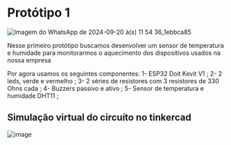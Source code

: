 # Protótipo 1
![Imagem do WhatsApp de 2024-09-20 à(s) 11 54 36_1ebbca85](https://github.com/user-attachments/assets/a99d62ac-5b19-4626-9752-e229662b8479)

Nesse primeiro protótipo buscamos desenvolver um sensor de temperatura e humidade para monitorarmos o aquecimento dos dispositivos usados na nossa empresa

Por agora usamos os seguintes componentes:
  1- ESP32 Doit Kevit V1 ;
  2- 2 leds, verde e vermelho ;
  3- 2 séries de resistores com 3 resistores de 330 Ohns cada ;
  4- Buzzers passivo e ativo ;
  5- Sensor de temperatura e humidade DHT11 ;


  ## Simulação virtual do circuíto no tinkercad
![image](https://github.com/user-attachments/assets/52b3aefb-a161-4f24-b010-dce75f37c8c0)

